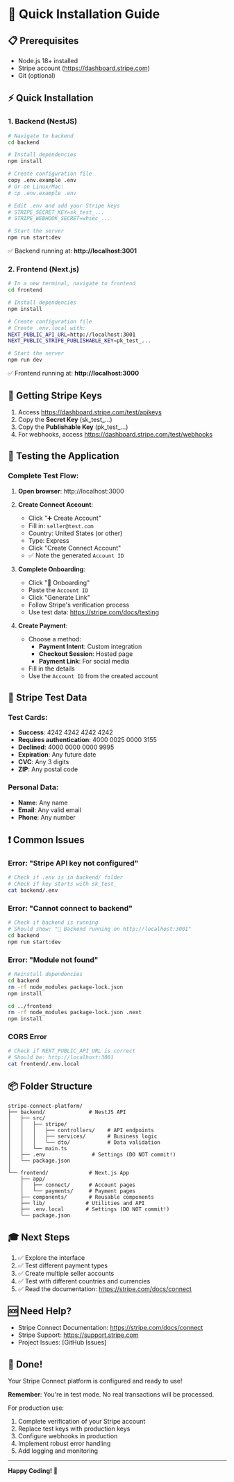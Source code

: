 # 🚀 Quick Installation Guide

## 📋 Prerequisites

- Node.js 18+ installed
- Stripe account (https://dashboard.stripe.com)
- Git (optional)

## ⚡ Quick Installation

### 1. Backend (NestJS)

```bash
# Navigate to backend
cd backend

# Install dependencies
npm install

# Create configuration file
copy .env.example .env
# Or on Linux/Mac:
# cp .env.example .env

# Edit .env and add your Stripe keys
# STRIPE_SECRET_KEY=sk_test_...
# STRIPE_WEBHOOK_SECRET=whsec_...

# Start the server
npm run start:dev
```

✅ Backend running at: **http://localhost:3001**

### 2. Frontend (Next.js)

```bash
# In a new terminal, navigate to frontend
cd frontend

# Install dependencies
npm install

# Create configuration file
# Create .env.local with:
NEXT_PUBLIC_API_URL=http://localhost:3001
NEXT_PUBLIC_STRIPE_PUBLISHABLE_KEY=pk_test_...

# Start the server
npm run dev
```

✅ Frontend running at: **http://localhost:3000**

## 🔑 Getting Stripe Keys

1. Access https://dashboard.stripe.com/test/apikeys
2. Copy the **Secret Key** (sk_test_...)
3. Copy the **Publishable Key** (pk_test_...)
4. For webhooks, access https://dashboard.stripe.com/test/webhooks

## 🎯 Testing the Application

### Complete Test Flow:

1. **Open browser**: http://localhost:3000

2. **Create Connect Account**:
   - Click "➕ Create Account"
   - Fill in: `seller@test.com`
   - Country: United States (or other)
   - Type: Express
   - Click "Create Connect Account"
   - ✅ Note the generated `Account ID`

3. **Complete Onboarding**:
   - Click "📝 Onboarding"
   - Paste the `Account ID`
   - Click "Generate Link"
   - Follow Stripe's verification process
   - Use test data: https://stripe.com/docs/testing

4. **Create Payment**:
   - Choose a method:
     - **Payment Intent**: Custom integration
     - **Checkout Session**: Hosted page
     - **Payment Link**: For social media
   - Fill in the details
   - Use the `Account ID` from the created account

## 🧪 Stripe Test Data

### Test Cards:
- **Success**: 4242 4242 4242 4242
- **Requires authentication**: 4000 0025 0000 3155
- **Declined**: 4000 0000 0000 9995
- **Expiration**: Any future date
- **CVC**: Any 3 digits
- **ZIP**: Any postal code

### Personal Data:
- **Name**: Any name
- **Email**: Any valid email
- **Phone**: Any number

## ❗ Common Issues

### Error: "Stripe API key not configured"
```bash
# Check if .env is in backend/ folder
# Check if key starts with sk_test_
cat backend/.env
```

### Error: "Cannot connect to backend"
```bash
# Check if backend is running
# Should show: "🚀 Backend running on http://localhost:3001"
cd backend
npm run start:dev
```

### Error: "Module not found"
```bash
# Reinstall dependencies
cd backend
rm -rf node_modules package-lock.json
npm install

cd ../frontend
rm -rf node_modules package-lock.json .next
npm install
```

### CORS Error
```bash
# Check if NEXT_PUBLIC_API_URL is correct
# Should be: http://localhost:3001
cat frontend/.env.local
```

## 📦 Folder Structure

```
stripe-connect-platform/
├── backend/              # NestJS API
│   ├── src/
│   │   ├── stripe/
│   │   │   ├── controllers/    # API endpoints
│   │   │   ├── services/       # Business logic
│   │   │   └── dto/            # Data validation
│   │   └── main.ts
│   ├── .env               # Settings (DO NOT commit!)
│   └── package.json
│
└── frontend/             # Next.js App
    ├── app/
    │   ├── connect/      # Account pages
    │   └── payments/     # Payment pages
    ├── components/       # Reusable components
    ├── lib/             # Utilities and API
    ├── .env.local       # Settings (DO NOT commit!)
    └── package.json
```

## 🎓 Next Steps

1. ✅ Explore the interface
2. ✅ Test different payment types
3. ✅ Create multiple seller accounts
4. ✅ Test with different countries and currencies
5. ✅ Read the documentation: https://stripe.com/docs/connect

## 🆘 Need Help?

- Stripe Connect Documentation: https://stripe.com/docs/connect
- Stripe Support: https://support.stripe.com
- Project Issues: [GitHub Issues]

## 🎉 Done!

Your Stripe Connect platform is configured and ready to use!

**Remember**: You're in test mode. No real transactions will be processed.

For production use:
1. Complete verification of your Stripe account
2. Replace test keys with production keys
3. Configure webhooks in production
4. Implement robust error handling
5. Add logging and monitoring

---

**Happy Coding! 🚀**
